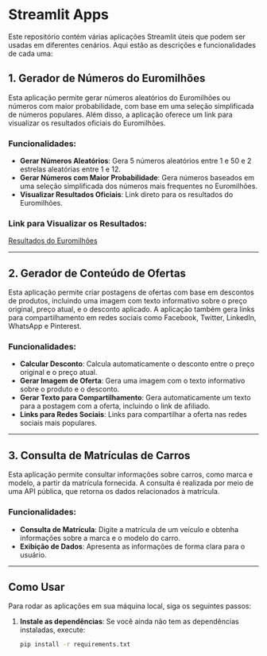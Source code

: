 # Streamlit Apps

Este repositório contém várias aplicações Streamlit úteis que podem ser usadas em diferentes cenários. Aqui estão as descrições e funcionalidades de cada uma:

## 1. Gerador de Números do Euromilhões

Esta aplicação permite gerar números aleatórios do Euromilhões ou números com maior probabilidade, com base em uma seleção simplificada de números populares. Além disso, a aplicação oferece um link para visualizar os resultados oficiais do Euromilhões.

### Funcionalidades:
- **Gerar Números Aleatórios**: Gera 5 números aleatórios entre 1 e 50 e 2 estrelas aleatórias entre 1 e 12.
- **Gerar Números com Maior Probabilidade**: Gera números baseados em uma seleção simplificada dos números mais frequentes no Euromilhões.
- **Visualizar Resultados Oficiais**: Link direto para os resultados do Euromilhões.

### Link para Visualizar os Resultados:
[Resultados do Euromilhões](https://www.euro-millions.com/results)

---

## 2. Gerador de Conteúdo de Ofertas

Esta aplicação permite criar postagens de ofertas com base em descontos de produtos, incluindo uma imagem com texto informativo sobre o preço original, preço atual, e o desconto aplicado. A aplicação também gera links para compartilhamento em redes sociais como Facebook, Twitter, LinkedIn, WhatsApp e Pinterest.

### Funcionalidades:
- **Calcular Desconto**: Calcula automaticamente o desconto entre o preço original e o preço atual.
- **Gerar Imagem de Oferta**: Gera uma imagem com o texto informativo sobre o produto e o desconto.
- **Gerar Texto para Compartilhamento**: Gera automaticamente um texto para a postagem com a oferta, incluindo o link de afiliado.
- **Links para Redes Sociais**: Links para compartilhar a oferta nas redes sociais mais populares.

---

## 3. Consulta de Matrículas de Carros

Esta aplicação permite consultar informações sobre carros, como marca e modelo, a partir da matrícula fornecida. A consulta é realizada por meio de uma API pública, que retorna os dados relacionados à matrícula.

### Funcionalidades:
- **Consulta de Matrícula**: Digite a matrícula de um veículo e obtenha informações sobre a marca e o modelo do carro.
- **Exibição de Dados**: Apresenta as informações de forma clara para o usuário.

---

## Como Usar

Para rodar as aplicações em sua máquina local, siga os seguintes passos:

1. **Instale as dependências**:
   Se você ainda não tem as dependências instaladas, execute:
   ```bash
   pip install -r requirements.txt
